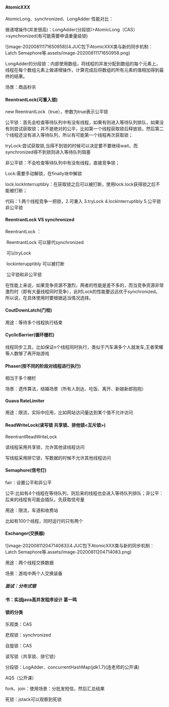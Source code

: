 #### AtomicXXX

AtomicLong、synchronized、LongAdder 性能对比：

做递增操作(并发很高)：LongAdder(分段锁)>AtomicLong（CAS）>synchronized(有可能需要申请重量级锁)

![image-20200811171650958](4.JUC包下AtomicXXX类与新的同步机制：Latch Semaphore等.assets/image-20200811171650958.png)

LongAdder的分段锁：内部使用数组，将线程的并发分配到数组的每个元素上，线程在每个数组元素上做递增操作，计算完成后将数组的所有元素的值相加得到最终的结果。

场景：商品秒杀

#### ReentrantLock(可重入锁)

new ReentrantLock（true），参数为true表示公平锁

公平锁：首先会检查等待队列中有没有线程，如果有则进入等待队列排队，如果没有则尝试获取锁；并不是绝对的公平，比如第一个线程获取锁后释放锁，然后第二个线程还没有进入等待队列，所以有可能第一个线程再次获取锁；

tryLock:尝试获取锁,当得不到锁的时候可以决定要不要继续wait，而synchronized得不到锁则进入等待队列阻塞

非公平锁：不会检查等待队列中有没有线程，直接竞争锁；

Lock:需要手动解锁，在finally块中解锁

lock.lockInterruptibly：在获取锁之后可以被打断，使用lock.lock获得锁之后不能被打断；

代码：1.两个线程竞争一把锁，2.可重入 3.tryLock 4.lockInterruptibly 5.公平锁非公平锁

#### ReentrantLock VS synchronized

ReentrantLock ：

​	ReentrantLock 可以替代synchronized

​	可以tryLock

​	lockinterupptibly 可以被打断

​	公平锁和非公平锁

在性能上来说，如果竞争资源不激烈，两者的性能是差不多的，而当竞争资源非常激烈时（即有大量线程同时竞争），此时Lock的性能要远远优于synchronized。所以说，在具体使用时要根据适当情况选择。

#### CoutDownLatch(门栓)

用途：等待多个线程执行结束

#### CyclicBarrier(循环栅栏)

线程同步工具，比如保证n个线程同时执行，类似于汽车满多个人就发车,王者荣耀等人数够了再开始游戏

#### Phaser(按不同的阶段对线程进行执行)

相当于多个栅栏

场景：遗传算法，结婚场景（所有人到达、吃饭、离开、新娘新郎抱抱）

#### Guava RateLimiter

用途：限流，实际中应用，比如网站访问量达到某个值不允许访问

#### ReadWriteLock(读写锁 共享锁、排他锁<互斥锁>)

ReentrantReadWriteLock

读线程采用共享锁，允许其他读线程访问

写线程采用排它锁，写数据的时候不允许其他线程访问

#### Semaphore(信号灯)

fair：设置公平和非公平

公平:比如有4个线程在等待队列，则后来的线程也会进入等待队列排队；非公平：后来的线程有可能会插队，先获取信号量

用途：限流，车道和收费站

比如有100个线程，同时运行的只有两个

#### Exchanger(交换器)

![image-20200811204714083](4.JUC包下AtomicXXX类与新的同步机制：Latch Semaphore等.assets/image-20200811204714083.png)

用途：两个线程交换数据

场景：游戏中两个人交换装备

##### 面试：分布式锁

#### 书：实战java高并发程序设计 葛一鸣

#### 锁的分类

乐观类：CAS

悲观锁：synchronized

自旋锁：CAS

读写锁（共享锁、排它锁）

分段锁：LogAdder、concurrentHashMap(jdk1.7)(连老师的公开课)

AQS（公开课）

fork、join：使用场景：分批发短信，然后汇总结果

死锁：jstack可以观察到死锁